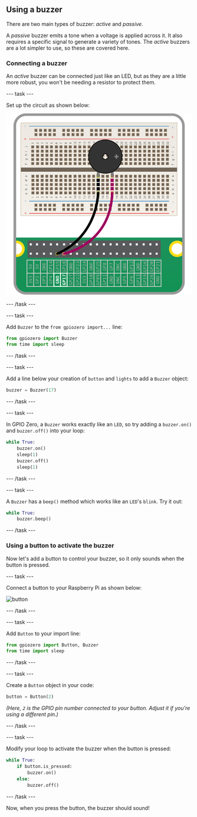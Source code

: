 ## Using a buzzer

There are two main types of buzzer: *active* and *passive*.

A *passive* buzzer emits a tone when a voltage is applied across it. It also requires a specific signal to generate a variety of tones. The *active* buzzers are a lot simpler to use, so these are covered here.

### Connecting a buzzer

An *active* buzzer can be connected just like an LED, but as they are a little more robust, you won't be needing a resistor to protect them.

--- task ---

Set up the circuit as shown below:

![buzzer](images/buzzer-circuit.png)

--- /task ---

--- task ---

Add `Buzzer` to the `from gpiozero import...` line:

```python
from gpiozero import Buzzer
from time import sleep
```

--- /task ---

--- task ---

Add a line below your creation of `button` and `lights` to add a `Buzzer` object:

```python
buzzer = Buzzer(17)
```

--- /task ---

--- task ---

In GPIO Zero, a `Buzzer` works exactly like an `LED`, so try adding a `buzzer.on()` and `buzzer.off()` into your loop:

```python
while True:
    buzzer.on()
    sleep(1)
    buzzer.off()
    sleep(1)
```

--- /task ---

--- task ---

A `Buzzer` has a `beep()` method which works like an `LED`'s `blink`. Try it out:

```python
while True:
    buzzer.beep()
```

--- /task ---


### Using a button to activate the buzzer

Now let's add a button to control your buzzer, so it only sounds when the button is pressed.

--- task ---

Connect a button to your Raspberry Pi as shown below:

![button](images/button-circuit.png)

--- /task ---

--- task ---

Add `Button` to your import line:

```python
from gpiozero import Button, Buzzer
from time import sleep
```

--- /task ---

--- task ---

Create a `Button` object in your code:

```python
button = Button(2)
```

*(Here, `2` is the GPIO pin number connected to your button. Adjust it if you're using a different pin.)*

--- /task ---

--- task ---

Modify your loop to activate the buzzer when the button is pressed:

```python
while True:
    if button.is_pressed:
        buzzer.on()
    else:
        buzzer.off()
```

--- /task ---

Now, when you press the button, the buzzer should sound!



